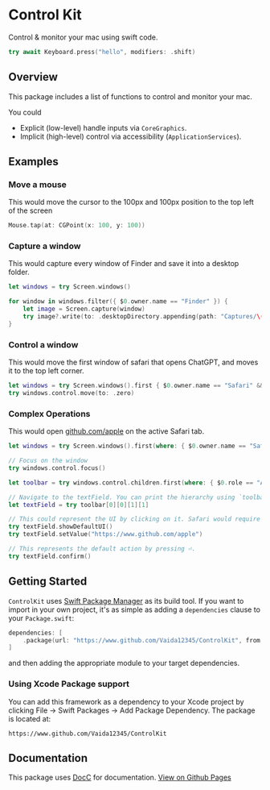 
# Control Kit

Control & monitor your mac using swift code.

```swift
try await Keyboard.press("hello", modifiers: .shift)
```

## Overview

This package includes a list of functions to control and monitor your mac.

You could
- Explicit (low-level) handle inputs via `CoreGraphics`.
- Implicit (high-level) control via accessibility (`ApplicationServices`).

## Examples

### Move a mouse

This would move the cursor to the 100px and 100px position to the top left of the screen
        
```swift
Mouse.tap(at: CGPoint(x: 100, y: 100))
```
        
### Capture a window

This would capture every window of Finder and save it into a desktop folder.

```swift
let windows = try Screen.windows()

for window in windows.filter({ $0.owner.name == "Finder" }) {
    let image = Screen.capture(window)
    try image?.write(to: .desktopDirectory.appending(path: "Captures/\(window.description).png"))
}
```

### Control a window

This would move the first window of safari that opens ChatGPT, and moves it to the top left corner.

```swift
let windows = try Screen.windows().first { $0.owner.name == "Safari" && $0.name!.contains("ChatGPT") }!
try windows.control.move(to: .zero)
```

### Complex Operations

This would open [github.com/apple](https://www.github.com/apple) on the active Safari tab.
        
```swift
let windows = try Screen.windows().first(where: { $0.owner.name == "Safari" })!

// Focus on the window
try windows.control.focus()

let toolbar = try windows.control.children.first(where: { $0.role == "AXToolbar" })!

// Navigate to the textField. You can print the hierarchy using `toolbar.debugDescription`.
let textField = try toolbar[0][0][1][1]

// This could represent the UI by clicking on it. Safari would require a user to tap on it before making any adjustments
try textField.showDefaultUI() 
try textField.setValue("https://www.github.com/apple")

// This represents the default action by pressing ⏎.
try textField.confirm() 
```


## Getting Started

`ControlKit` uses [Swift Package Manager](https://www.swift.org/documentation/package-manager/) as its build tool. If you want to import in your own project, it's as simple as adding a `dependencies` clause to your `Package.swift`:
```swift
dependencies: [
    .package(url: "https://www.github.com/Vaida12345/ControlKit", from: "1.0.0")
]
```
and then adding the appropriate module to your target dependencies.

### Using Xcode Package support

You can add this framework as a dependency to your Xcode project by clicking File -> Swift Packages -> Add Package Dependency. The package is located at:
```
https://www.github.com/Vaida12345/ControlKit
```

## Documentation

This package uses [DocC](https://www.swift.org/documentation/docc/) for documentation. [View on Github Pages](https://vaida12345.github.io/ControlKit/documentation/controlkit/)

